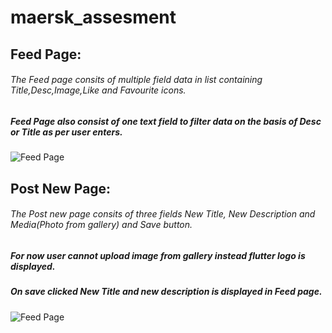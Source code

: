 # maersk_assesment

## Feed Page:
###### The Feed page consits of multiple field data in list containing Title,Desc,Image,Like and Favourite icons.
##### Feed Page also consist of one text field to filter data on the basis of Desc or Title as per user enters.
![Feed Page](feed_page.png)


## Post New Page:
###### The Post new page consits of three fields New Title, New Description and Media(Photo from gallery) and Save button.
##### For now user cannot upload image from gallery instead flutter logo is displayed.
##### On save clicked New Title and new description is displayed in Feed page.
![Feed Page](post_page.png)
